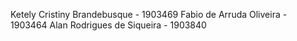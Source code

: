 Ketely Cristiny Brandebusque - 1903469
Fabio de Arruda Oliveira - 1903464
Alan Rodrigues de Siqueira - 1903840

